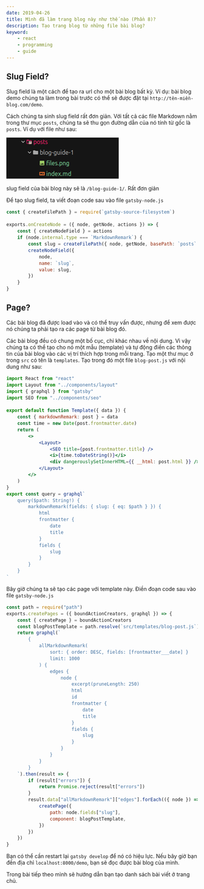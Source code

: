 ```yaml
---
date: 2019-04-26
title: Mình đã làm trang blog này như thế nào (Phần 8)?
description: Tạo trang blog từ những file bài blog?
keyword:
    - react
    - programming
    - guide
---
```


## Slug Field?

Slug field là một cách để tạo ra url cho một bài blog bất kỳ. Ví dụ: bài blog demo chúng ta làm trong bài trước có thể sẽ được đặt tại `http://tên-miền-blog.com/demo`.

Cách chúng ta sinh slug field rất đơn giản. Với tất cả các file Markdown nằm trong thư mục `posts`, chúng ta sẽ thu gọn đường dẫn của nó tính từ gốc là `posts`. Ví dụ với file như sau:

![file](file.png)

slug field của bài blog này sẽ là `/blog-guide-1/`. Rất đơn giản

Để tạo slug field, ta viết đoạn code sau vào file `gatsby-node.js`

```js
const { createFilePath } = require(`gatsby-source-filesystem`)

exports.onCreateNode = ({ node, getNode, actions }) => {
    const { createNodeField } = actions
    if (node.internal.type === `MarkdownRemark`) {
        const slug = createFilePath({ node, getNode, basePath: `posts` })
        createNodeField({
            node,
            name: `slug`,
            value: slug,
        })
    }
}
```

## Page?

Các bài blog đã được load vào và có thể truy vấn được, nhưng để xem được nó chúng ta phải tạo ra các page từ bài blog đó.

Các bài blog đều có chung một bố cục, chỉ khác nhau về nội dung. Vì vậy chúng ta có thể tạo cho nó một mẫu (template) và tự động điền các thông tin của bài blog vào các vị trí thích hợp trong mỗi trang.
Tạo một thư mục ở trong `src` có tên là `templates`. Tạo trong đó một file `blog-post.js` với nội dung như sau:

```jsx
import React from "react"
import Layout from "../components/layout"
import { graphql } from "gatsby"
import SEO from "../components/seo"

export default function Template({ data }) {
    const { markdownRemark: post } = data
    const time = new Date(post.frontmatter.date)
    return (
        <>
            <Layout>
                <SEO title={post.frontmatter.title} />
                <i>{time.toDateString()}</i>
                <div dangerouslySetInnerHTML={{ __html: post.html }} />
            </Layout>
        </>
    )
}
export const query = graphql`
    query($path: String!) {
        markdownRemark(fields: { slug: { eq: $path } }) {
            html
            frontmatter {
                date
                title
            }
            fields {
                slug
            }
        }
    }
`
```

Bây giờ chúng ta sẽ tạo các page với template này. Điền đoạn code sau vào file `gatsby-node.js`

```js
const path = require("path")
exports.createPages = ({ boundActionCreators, graphql }) => {
    const { createPage } = boundActionCreators
    const blogPostTemplate = path.resolve(`src/templates/blog-post.js`)
    return graphql(`
        {
            allMarkdownRemark(
                sort: { order: DESC, fields: [frontmatter___date] }
                limit: 1000
            ) {
                edges {
                    node {
                        excerpt(pruneLength: 250)
                        html
                        id
                        frontmatter {
                            date
                            title
                        }
                        fields {
                            slug
                        }
                    }
                }
            }
        }
    `).then(result => {
        if (result["errors"]) {
            return Promise.reject(result["errors"])
        }
        result.data["allMarkdownRemark"]["edges"].forEach(({ node }) => {
            createPage({
                path: node.fields["slug"],
                component: blogPostTemplate,
            })
        })
    })
}
```

Bạn có thể cần restart lại `gatsby develop` để nó có hiệu lực.
Nếu bây giờ bạn đến địa chỉ `localhost:8000/demo`, bạn sẽ đọc được bài blog của mình.

Trong bài tiếp theo mình sẽ hướng dẫn bạn tạo danh sách bài viết ở trang chủ.
